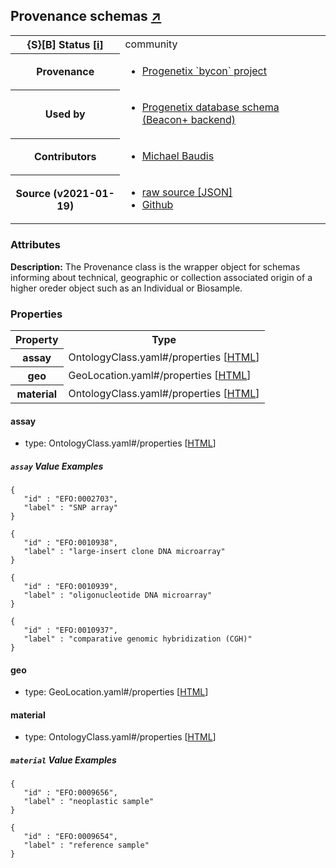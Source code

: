 
<div id="schema-header-title">
  <h2>Provenance <span id="schema-header-title-project">schemas <a href="https://github.com/progenetix/schemas" target="_BLANK">&nearr;</a></span> </h2>
</div>

<table id="schema-header-table">
  <tr>
    <th>{S}[B] Status <a href="https://schemablocks.org/about/sb-status-levels.html">[i]</a></th>
    <td><div id="schema-header-status">community</div></td>
  </tr>

  <tr>
    <th>Provenance</th>
    <td>
      <ul>
<li><a href="https://github.com/progenetix/bycon/">Progenetix `bycon` project</a></li>
      </ul>
    </td>
  </tr>
  <tr>
    <th>Used by</th>
    <td>
      <ul>
<li><a href="https://github.com/progenetix/schemas/">Progenetix database schema (Beacon+ backend)</a></li>
      </ul>
    </td>
  </tr>

<!--more-->

  <tr>
    <th>Contributors</th>
    <td>
      <ul>
<li><a href="https://orcid.org/0000-0002-9903-4248">Michael Baudis</a></li>
      </ul>
    </td>
  </tr>
  <tr>
    <th>Source (v2021-01-19)</th>
    <td>
      <ul>
        <li><a href="current/Provenance.json" target="_BLANK">raw source [JSON]</a></li>
        <li><a href="https://github.com/progenetix/schemas/blob/master/schemas/Provenance.yaml" target="_BLANK">Github</a></li>
      </ul>
    </td>
  </tr>
</table>

<div id="schema-attributes-title">
  <h3>Attributes</h3>
</div>

  
__Description:__ The Provenance class is the wrapper object for schemas informing about technical, geographic or collection associated origin of a higher oreder object such as an Individual or Biosample.

### Properties

<table id="schema-properties-table">
  <tr>
    <th>Property</th>
    <th>Type</th>
  </tr>
  <tr>
    <th>assay</th>
    <td>OntologyClass.yaml#/properties [<a href="./OntologyClass.html">HTML</a>]</td>
  </tr>
  <tr>
    <th>geo</th>
    <td>GeoLocation.yaml#/properties [<a href="./GeoLocation.html">HTML</a>]</td>
  </tr>
  <tr>
    <th>material</th>
    <td>OntologyClass.yaml#/properties [<a href="./OntologyClass.html">HTML</a>]</td>
  </tr>

</table>


#### assay

* type: OntologyClass.yaml#/properties [<a href="./OntologyClass.html">HTML</a>]



##### `assay` Value Examples  

```
{
   "id" : "EFO:0002703",
   "label" : "SNP array"
}
```
```
{
   "id" : "EFO:0010938",
   "label" : "large-insert clone DNA microarray"
}
```
```
{
   "id" : "EFO:0010939",
   "label" : "oligonucleotide DNA microarray"
}
```
```
{
   "id" : "EFO:0010937",
   "label" : "comparative genomic hybridization (CGH)"
}
```

#### geo

* type: GeoLocation.yaml#/properties [<a href="./GeoLocation.html">HTML</a>]




#### material

* type: OntologyClass.yaml#/properties [<a href="./OntologyClass.html">HTML</a>]



##### `material` Value Examples  

```
{
   "id" : "EFO:0009656",
   "label" : "neoplastic sample"
}
```
```
{
   "id" : "EFO:0009654",
   "label" : "reference sample"
}
```

